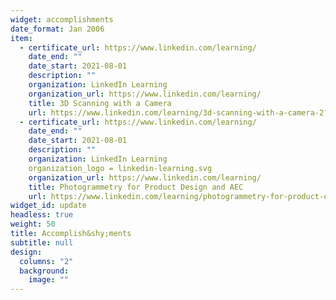```yaml
---
widget: accomplishments
date_format: Jan 2006
item:
  - certificate_url: https://www.linkedin.com/learning/
    date_end: ""
    date_start: 2021-08-01
    description: ""
    organization: LinkedIn Learning
    organization_url: https://www.linkedin.com/learning/
    title: 3D Scanning with a Camera
    url: https://www.linkedin.com/learning/3d-scanning-with-a-camera-2?trk=learning-serp_learning-search-card_search-card&upsellOrderOrigin=default_guest_learning
  - certificate_url: https://www.linkedin.com/learning/
    date_end: ""
    date_start: 2021-08-01
    description: ""
    organization: LinkedIn Learning
    organization_logo = linkedin-learning.svg
    organization_url: https://www.linkedin.com/learning/
    title: Photogrammetry for Product Design and AEC
    url: https://www.linkedin.com/learning/photogrammetry-for-product-design-and-aec?trk=learning-serp_learning-search-card_search-card&upsellOrderOrigin=default_guest_learning
widget_id: update
headless: true
weight: 50
title: Accomplish&shy;ments
subtitle: null
design:
  columns: "2"
  background:
    image: ""
---
```

